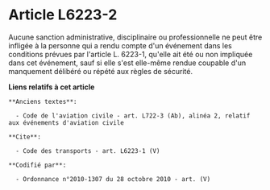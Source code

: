 # Article L6223-2

Aucune sanction administrative, disciplinaire ou professionnelle ne peut être infligée à la personne qui a rendu compte d'un
événement dans les conditions prévues par l'article L. 6223-1, qu'elle ait été ou non impliquée dans cet événement, sauf si
elle s'est elle-même rendue coupable d'un manquement délibéré ou répété aux règles de sécurité.

**Liens relatifs à cet article**

	**Anciens textes**:

	  - Code de l'aviation civile - art. L722-3 (Ab), alinéa 2, relatif aux événements d'aviation civile

	**Cite**:

	  - Code des transports - art. L6223-1 (V)

	**Codifié par**:

	  - Ordonnance n°2010-1307 du 28 octobre 2010 - art. (V)
